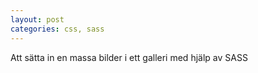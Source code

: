 ```yaml
---
layout: post
categories: css, sass
---
```


Att sätta in en massa bilder i ett galleri med hjälp av SASS

